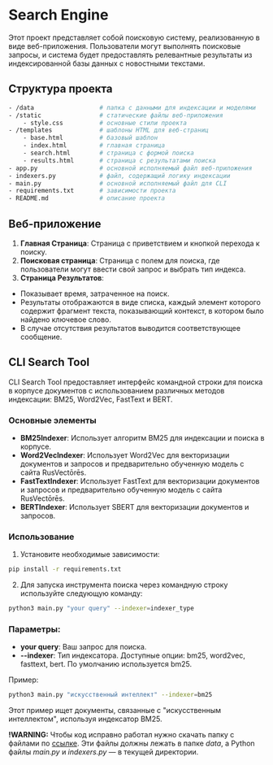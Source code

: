 # Search Engine
Этот проект представляет собой поисковую систему, реализованную в виде веб-приложения. Пользователи могут выполнять поисковые запросы, и система будет предоставлять релевантные результаты из индексированной базы данных с новостными текстами.

## Структура проекта
```bash
- /data                  # папка с данными для индексации и моделями
- /static                # статические файлы веб-приложения
    - style.css          # основные стили проекта
- /templates             # шаблоны HTML для веб-страниц
    - base.html          # базовый шаблон
    - index.html         # главная страница
    - search.html        # страница с формой поиска
    - results.html       # страница с результатами поиска
- app.py                 # основной исполняемый файл веб-приложения
- indexers.py            # файл, содержащий логику индексации
- main.py                # основной исполняемый файл для CLI
- requirements.txt       # зависимости проекта
- README.md              # описание проекта
```

## Веб-приложение
1. __Главная Страница__: Страница с приветствием и кнопкой перехода к поиску.
2. __Поисковая страница__: Страница с полем для поиска, где пользователи могут ввести свой запрос и выбрать тип индекса.
3. __Страница Результатов__:
- Показывает время, затраченное на поиск.
- Результаты отображаются в виде списка, каждый элемент которого содержит фрагмент текста, показывающий контекст, в котором было найдено ключевое слово.
- В случае отсутствия результатов выводится соответствующее сообщение.

## CLI Search Tool
CLI Search Tool предоставляет интерфейс командной строки для поиска в корпусе документов с использованием различных методов индексации: BM25, Word2Vec, FastText и BERT.

### Основные элементы
- **BM25Indexer**: Использует алгоритм BM25 для индексации и поиска в корпусе.  
- **Word2VecIndexer**: Использует Word2Vec для векторизации документов и запросов и предварительно обученную модель с сайта RusVectōrēs.
- **FastTextIndexer**: Использует FastText для векторизации документов и запросов и предварительно обученную модель с сайта RusVectōrēs.
- **BERTIndexer**: Использует SBERT для векторизации документов и запросов.

### Использование
1. Установите необходимые зависимости:
```bash
pip install -r requirements.txt
```

2. Для запуска инструмента поиска через командную строку используйте следующую команду:
```bash
python3 main.py "your query" --indexer=indexer_type
```

### Параметры:
- **your query**: Ваш запрос для поиска.
- **--indexer**: Тип индексатора. Доступные опции: bm25, word2vec, fasttext, bert. По умолчанию используется bm25.

Пример:
```bash
python3 main.py "искусственный интеллект" --indexer=bm25
```
Этот пример ищет документы, связанные с "искусственным интеллектом", используя индексатор BM25.

**!WARNING:** Чтобы код исправно работал нужно скачать папку с файлами по [ссылке](https://drive.google.com/drive/folders/1w1VkievLj5kdPHrwxY11okAjSxBly78J?usp=drive_link). Эти файлы должны лежать в папке *data*, а Python файлы *main.py* и *indexers.py* — в текущей директории.

